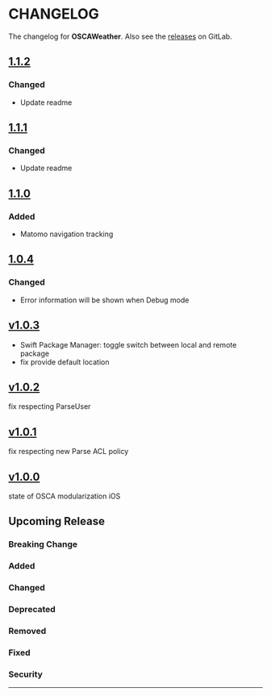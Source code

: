 # CHANGELOG

The changelog for **OSCAWeather**. Also see the [releases](https://git-dev.solingen.de/smartcityapp/modules/oscaweather-ios/-/releases) on GitLab.

## [1.1.2](https://git-dev.solingen.de/smartcityapp/modules/oscaweather-ios/-/tags/1.1.2)

### Changed
- Update readme

## [1.1.1](https://git-dev.solingen.de/smartcityapp/modules/oscaweather-ios/-/tags/1.1.1)

### Changed
- Update readme

## [1.1.0](https://git-dev.solingen.de/smartcityapp/modules/oscaweather-ios/-/tags/1.1.0)

### Added
- Matomo navigation tracking

## [1.0.4](https://git-dev.solingen.de/smartcityapp/modules/oscaweather-ios/-/tags/1.0.4)

### Changed

- Error information will be shown when Debug mode

## [v1.0.3](https://git-dev.solingen.de/smartcityapp/modules/oscaweather-ios/-/tags/v1.0.3)
- Swift Package Manager: toggle switch between local and remote package
- fix provide default location

## [v1.0.2](https://git-dev.solingen.de/smartcityapp/modules/oscaweather-ios/-/tags/v1.0.2)
fix respecting ParseUser

## [v1.0.1](https://git-dev.solingen.de/smartcityapp/modules/oscaweather-ios/-/tags/v1.0.1)
fix respecting new Parse ACL policy

## [v1.0.0](https://git-dev.solingen.de/smartcityapp/modules/oscaweather-ios/-/tags/v1.0.0)
state of OSCA modularization iOS
## Upcoming Release
### Breaking Change
### Added
### Changed
### Deprecated
### Removed
### Fixed
### Security
---
